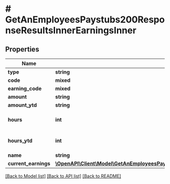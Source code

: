 # # GetAnEmployeesPaystubs200ResponseResultsInnerEarningsInner

## Properties

Name | Type | Description | Notes
------------ | ------------- | ------------- | -------------
**type** | **string** |  | [optional]
**code** | **mixed** |  | [optional]
**earning_code** | **mixed** |  | [optional]
**amount** | **string** |  | [optional]
**amount_ytd** | **string** |  | [optional]
**hours** | **int** |  | [optional] [default to 0]
**hours_ytd** | **int** |  | [optional] [default to 0]
**name** | **string** |  | [optional]
**current_earnings** | [**\OpenAPI\Client\Model\GetAnEmployeesPaystubs200ResponseResultsInnerEarningsInnerCurrentEarningsInner[]**](GetAnEmployeesPaystubs200ResponseResultsInnerEarningsInnerCurrentEarningsInner.md) |  | [optional]

[[Back to Model list]](../../README.md#models) [[Back to API list]](../../README.md#endpoints) [[Back to README]](../../README.md)
